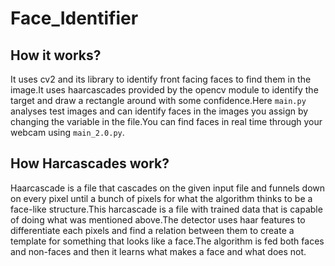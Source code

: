 # Face_Identifier

## How it works?
It uses cv2 and its library to identify front facing faces to find them in the image.It uses haarcascades provided by the opencv module to identify the target and draw a rectangle around with some confidence.Here `main.py` analyses test images and can identify faces in the images you assign by changing the variable in the file.You can find faces in real time through your webcam using `main_2.0.py`.

## How Harcascades work?
Haarcascade is a file that cascades on the given input file and funnels down on every pixel until a bunch of pixels for what the algorithm thinks to be a face-like structure.This harcascade is a file with trained data that is capable of doing what was mentioned above.The detector uses haar features to differentiate each pixels and find a relation between them to create a template for something that looks like a face.The algorithm is fed both faces and non-faces and then it learns what makes a face and what does not.
